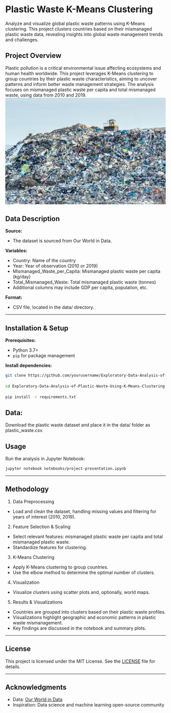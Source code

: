 # Plastic Waste K-Means Clustering

Analyze and visualize global plastic waste patterns using K-Means clustering. This project clusters countries based on their mismanaged plastic waste data, revealing insights into global waste management trends and challenges.

## Project Overview

Plastic pollution is a critical environmental issue affecting ecosystems and human health worldwide. This project leverages K-Means clustering to group countries by their plastic waste characteristics, aiming to uncover patterns and inform better waste management strategies. The analysis focuses on mismanaged plastic waste per capita and total mismanaged waste, using data from 2010 and 2019.
![Plastic pollution](data/PW1.jpeg)

## Data Description

**Source:**
  - The dataset is sourced from Our World in Data.

**Variables:**
  - Country: Name of the country
  - Year: Year of observation (2010 or 2019)
  - Mismanaged_Waste_per_Capita: Mismanaged plastic waste per capita (kg/day)
  - Total_Mismanaged_Waste: Total mismanaged plastic waste (tonnes)
  - Additional columns may include GDP per capita, population, etc.

**Format:**
  - CSV file, located in the data/ directory.


---

## Installation & Setup

**Prerequisites:**  
  - Python 3.7+  
  - `pip` for package management

**Install dependencies:**

```bash
git clone https://github.com/yourusername/Exploratory-Data-Analysis-of-Plastic-Waste-Using-K-Means-Clustering.git

cd Exploratory-Data-Analysis-of-Plastic-Waste-Using-K-Means-Clustering

pip install -r requirements.txt
```
## Data:

Download the plastic waste dataset and place it in the data/ folder as plastic_waste.csv.

## Usage

Run the analysis in Jupyter Notebook:
```bash
jupyter notebook notebooks/project-presentation.ipynb
```
---
## Methodology

1. Data Preprocessing
  - Load and clean the dataset, handling missing values and filtering for years of interest (2010, 2019).

2. Feature Selection & Scaling
  - Select relevant features: mismanaged plastic waste per capita and total mismanaged plastic waste.
  - Standardize features for clustering.

3. K-Means Clustering
  - Apply K-Means clustering to group countries.
  - Use the elbow method to determine the optimal number of clusters.

4. Visualization
  - Visualize clusters using scatter plots and, optionally, world maps.

5. Results & Visualizations
  - Countries are grouped into clusters based on their plastic waste profiles.
  - Visualizations highlight geographic and economic patterns in plastic waste mismanagement.
  - Key findings are discussed in the notebook and summary plots.

---
## License

This project is licensed under the MIT License. See the [LICENSE](LICENSE) file for details.

---

## Acknowledgments
  
  - Data: [Our World in Data](https://ourworldindata.org/waste-management)
  - Inspiration: Data science and machine learning open-source community
